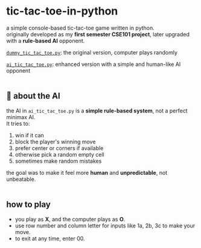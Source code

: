 # tic-tac-toe-in-python

a simple console-based tic-tac-toe game written in python.  
originally developed as my **first semester CSE101 project**, later upgraded with a **rule-based AI** opponent.

[`dummy_tic_tac_toe.py`](./dummy_tic_tac_toe.py): the original version, computer plays randomly 

[`ai_tic_tac_toe.py`](./ai_tic_tac_toe.py): enhanced version with a simple and human-like AI opponent
<br><br>
## 🧠 about the AI

the AI in `ai_tic_tac_toe.py` is a **simple rule-based system**, not a perfect minimax AI.  
It tries to:
1. win if it can
2. block the player's winning move
3. prefer center or corners if available
4. otherwise pick a random empty cell
5. sometimes make random mistakes

the goal was to make it feel more **human** and **unpredictable**, not unbeatable.
<br><br>
## how to play

- you play as **X**, and the computer plays as **O**.  
- use row number and column letter for inputs like 1a, 2b, 3c to make your move.  
- to exit at any time, enter 00.

